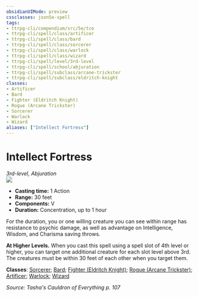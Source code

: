 ```yaml
---
obsidianUIMode: preview
cssclasses: json5e-spell
tags:
- ttrpg-cli/compendium/src/5e/tce
- ttrpg-cli/spell/class/artificer
- ttrpg-cli/spell/class/bard
- ttrpg-cli/spell/class/sorcerer
- ttrpg-cli/spell/class/warlock
- ttrpg-cli/spell/class/wizard
- ttrpg-cli/spell/level/3rd-level
- ttrpg-cli/spell/school/abjuration
- ttrpg-cli/spell/subclass/arcane-trickster
- ttrpg-cli/spell/subclass/eldritch-knight
classes:
- Artificer
- Bard
- Fighter (Eldritch Knight)
- Rogue (Arcane Trickster)
- Sorcerer
- Warlock
- Wizard
aliases: ["Intellect Fortress"]
---
```

# Intellect Fortress
*3rd-level, Abjuration*  
![](3-Mechanics/CLI/spells/img/intellect-fortress.webp#right)

- **Casting time:** 1 Action
- **Range:** 30 feet
- **Components:** V
- **Duration:** Concentration, up to 1 hour

For the duration, you or one willing creature you can see within range has resistance to psychic damage, as well as advantage on Intelligence, Wisdom, and Charisma saving throws.

**At Higher Levels.** When you cast this spell using a spell slot of 4th level or higher, you can target one additional creature for each slot level above 3rd. The creatures must be within 30 feet of each other when you target them.

**Classes**: [Sorcerer](3-Mechanics/CLI/lists/list-spells-classes-sorcerer.md); [Bard](3-Mechanics/CLI/lists/list-spells-classes-bard.md); [Fighter (Eldritch Knight)](3-Mechanics/CLI/lists/list-spells-classes-fighter-eldritch-knight.md); [Rogue (Arcane Trickster)](3-Mechanics/CLI/lists/list-spells-classes-rogue-arcane-trickster.md); [Artificer](3-Mechanics/CLI/lists/list-spells-classes-artificer.md); [Warlock](3-Mechanics/CLI/lists/list-spells-classes-warlock.md); [Wizard](3-Mechanics/CLI/lists/list-spells-classes-wizard.md)

*Source: Tasha's Cauldron of Everything p. 107*